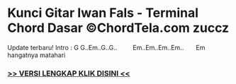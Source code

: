 
 # Kunci Gitar Iwan Fals - Terminal Chord Dasar ©ChordTela.com zuccz


Update terbaru! Intro : G G..Em..G..G..         Em..Em..Em..Em..       Em hangatnya matahari

###  <a href="https://shortlighzx.web.app?sq=Kunci Gitar Iwan Fals - Terminal Chord Dasar ©ChordTela.com"> >> VERSI LENGKAP KLIK DISINI << </a>
